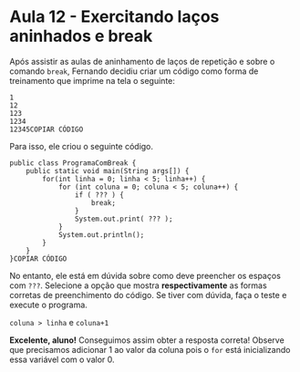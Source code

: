 # Aula 12 - Exercitando laços aninhados e break

Após assistir as aulas de aninhamento de laços de repetição e sobre o comando `break`, Fernando decidiu criar um código como forma de treinamento que imprime na tela o seguinte:

```
1
12
123
1234
12345COPIAR CÓDIGO
```

Para isso, ele criou o seguinte código.

```
public class ProgramaComBreak {
    public static void main(String args[]) {
        for(int linha = 0; linha < 5; linha++) {
            for (int coluna = 0; coluna < 5; coluna++) {
                if ( ??? ) {
                    break;
                }
                System.out.print( ??? );
            }
            System.out.println();
        }
    }
}COPIAR CÓDIGO
```

No entanto, ele está em dúvida sobre como deve preencher os espaços com `???`. Selecione a opção que mostra **respectivamente** as formas corretas de preenchimento do código. Se tiver com dúvida, faça o teste e execute o programa.

`coluna > linha` e `coluna+1`

**Excelente, aluno!** Conseguimos assim obter a resposta correta! Observe que precisamos adicionar 1 ao valor da coluna pois o `for` está inicializando essa variável com o valor 0.